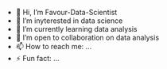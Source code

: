 - 🔭 Hi, I’m Favour-Data-Scientist
- 🌱 I’m inyterested in data science
- 👯 I’m currently learning data analysis
- 🤔 I’m open to collaboration on data analysis
- 📫 How to reach me: ...
- ⚡ Fun fact: ...
